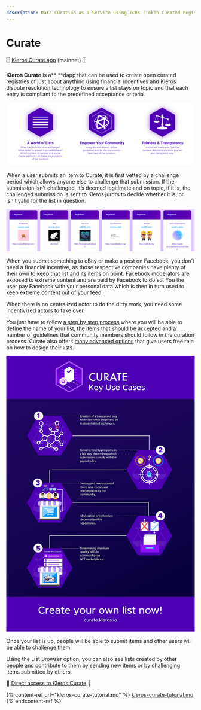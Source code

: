 ```yaml
---
description: Data Curation as a Service using TCRs (Token Curated Registries)
---
```


# Curate

🗄️ [Kleros Curate app](https://curate.kleros.io) (mainnet) 🗄️\
\
**Kleros Curate** is a** **dapp that can be used to create open curated registries of just about anything using financial incentives and Kleros dispute resolution technology to ensure a list stays on topic and that each entry is compliant to the predefined acceptance criteria.

![](../../.gitbook/assets/curate.png)

When a user submits an item to Curate, it is first vetted by a challenge period which allows anyone else to challenge that submission. If the submission isn’t challenged, it’s deemed legitimate and on topic, if it is, the challenged submission is sent to Kleros jurors to decide whether it is, or isn’t valid for the list in question.

![](<../../.gitbook/assets/image (7).png>)

When you submit something to eBay or make a post on Facebook, you don’t need a financial incentive, as those respective companies have plenty of their own to keep that list and its items on point. Facebook moderators are exposed to extreme content and are paid by Facebook to do so. You the user pay Facebook with your personal data which is then in turn used to keep extreme content out of your feed.

When there is no centralized actor to do the dirty work, you need some incentivized actors to take over.

You just have to follow [a step by step process](https://kleros.gitbook.io/docs/products/curate/kleros-curate-tutorial) where you will be able to define the name of your list, the items that should be accepted and a number of guidelines that community members should follow in the curation process. Curate also offers [many advanced options](https://blog.kleros.io/choosing-parameters-in-kleros-curate/) that give users free rein on how to design their lists.

![](<../../.gitbook/assets/image (11).png>)

Once your list is up, people will be able to submit items and other users will be able to challenge them.

Using the List Browser option, you can also see lists created by other people and contribute to them by sending new items or by challenging items submitted by others.

📝 [Direct access to Kleros Curate](https://curate.kleros.io) 📝

{% content-ref url="kleros-curate-tutorial.md" %}
[kleros-curate-tutorial.md](kleros-curate-tutorial.md)
{% endcontent-ref %}

